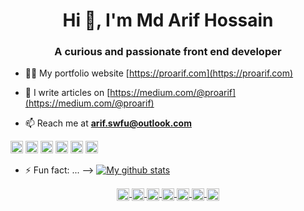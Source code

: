<h1 align="center">Hi 👋, I'm Md Arif Hossain</h1>
<h3 align="center">A curious and passionate front end developer</h3>

- 👨‍💻 My portfolio website [https://proarif.com](https://proarif.com)

- 📝 I write articles on [https://medium.com/@proarif](https://medium.com/@proarif)

- 📫 Reach me at **arif.swfu@outlook.com**

<p align="left">
  <img src="https://konpa.github.io/devicon/devicon.git/icons/html5/html5-original-wordmark.svg" alt="html5" width="20" height="20"/>
  <img src="https://konpa.github.io/devicon/devicon.git/icons/css3/css3-original-wordmark.svg" alt="css3" width="20" height="20"/>
  <img src="https://konpa.github.io/devicon/devicon.git/icons/bootstrap/bootstrap-plain.svg" alt="bootstrap" width="20" height="20"/>
  <img src="https://konpa.github.io/devicon/devicon.git/icons/javascript/javascript-original.svg" alt="javascript" width="20" height="20"/>
  <img src="https://konpa.github.io/devicon/devicon.git/icons/react/react-original-wordmark.svg" alt="react" width="20" height="20"/>
  <img src="https://konpa.github.io/devicon/devicon.git/icons/nodejs/nodejs-original-wordmark.svg" alt="nodejs" width="20" height="20"/>
</p>

- ⚡ Fun fact: ...
-->
[![My github stats](https://github-readme-stats.vercel.app/api?username=arifpro)](https://github.com/anuraghazra/github-readme-stats)

<p align="center">
  <a href="https://twitter.com/proarifBD" target="blank">
    <img align="center" src="https://cdn.jsdelivr.net/npm/simple-icons@3.0.1/icons/twitter.svg" alt="proarifBD" height="20" width="20" />
  </a>
  <a href="https://www.facebook.com/proarif0" target="blank">
    <img align="center" src="https://cdn.jsdelivr.net/npm/simple-icons@3.0.1/icons/facebook.svg" alt="proarif0" height="20" width="20" />
  </a>
  <a href="https://linkedin.com/in/proarif" target="blank">
    <img align="center" src="https://cdn.jsdelivr.net/npm/simple-icons@3.0.1/icons/linkedin.svg" alt="proarif" height="20" width="20" />
  </a>
  <a href="https://gitlab.com/arifpro" target="blank">
    <img align="center" src="https://cdn.jsdelivr.net/npm/simple-icons@3.0.1/icons/gitlab.svg" alt="arifpro" height="20" width="20" />
  </a>
  <a href="https://medium.com/@proarif" target="blank">
    <img align="center" src="https://cdn.jsdelivr.net/npm/simple-icons@3.0.1/icons/medium.svg" alt="proarif" height="20" width="20" />
  </a>
  <a href="mailto:arif.swfu@outlook.com" target="blank">
    <img align="center" src="https://cdn.jsdelivr.net/npm/simple-icons@3.0.1/icons/gmail.svg" alt="email" height="20" width="20" />
  </a>
  <a href="https://dev.to/proarif" target="blank">
    <img align="center" src="https://cdn.jsdelivr.net/npm/simple-icons@3.0.1/icons/dev-dot-to.svg" alt="proarif" height="20" width="20" />
  </a>
</p>
